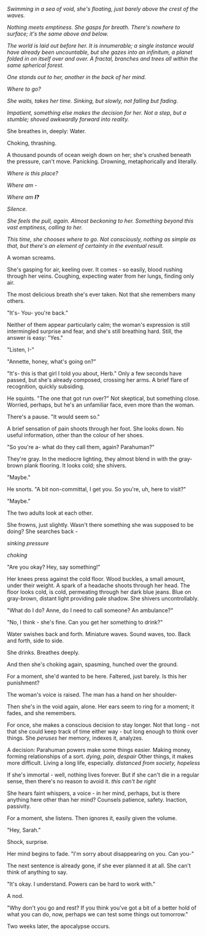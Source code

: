 *Swimming in a sea of void, she's floating, just barely above the crest of the waves.*

*Nothing meets emptiness. She gasps for breath. There's nowhere to surface; it's the same above and below.*

*The world is laid out before her. It is innumerable; a single instance would have already been uncountable, but she gazes into an infinitum, a planet folded in on itself over and over. A fractal, branches and trees all within the same spherical forest.*

*One stands out to her, another in the back of her mind.* 

*Where to go?*

*She waits, takes her time. Sinking, but slowly, not falling but fading.*

*Impatient, something else makes the decision for her. Not a step, but a stumble; shoved awkwardly forward into reality.*

She breathes in, deeply: Water.

Choking, thrashing.

A thousand pounds of ocean weigh down on her; she's crushed beneath the pressure, can't move. Panicking. Drowning, metaphorically and literally.

*Where is this place?*

*Where am -*

*Where am* ***I?***

*Silence.*

*She feels the pull, again. Almost beckoning to her. Something beyond this vast emptiness, calling to her.*

*This time, she chooses where to go. Not consciously, nothing as simple as that, but there's an element of certainty in the eventual result.*

A woman screams. 

She's gasping for air, keeling over. It comes - so easily, blood rushing through her veins. Coughing, expecting water from her lungs, finding only air.

The most delicious breath she's ever taken. Not that she remembers many others.

"It's- You- you're back."

Neither of them appear particularly calm; the woman's expression is still intermingled surprise and fear, and she's still breathing hard. Still, the answer is easy: "Yes."

"Listen, I-"

"Annette, honey, what's going on?"

"It's- this is that girl I told you about, Herb." Only a few seconds have passed, but she's already composed, crossing her arms. A brief flare of recognition, quickly subsiding.

He squints. "The one that got run over?" Not skeptical, but something close. Worried, perhaps, but he's an unfamiliar face, even more than the woman.

There's a pause. "It would seem so."

A brief sensation of pain shoots through her foot. She looks down. No useful information, other than the colour of her shoes.

"So you're a- what do they call them, again? Parahuman?"

They're gray. In the mediocre lighting, they almost blend in with the gray-brown plank flooring. It looks cold; she shivers.

"Maybe."

He snorts. "A bit non-committal, I get you. So you're, uh, here to visit?"

"Maybe."

The two adults look at each other. 

She frowns, just slightly. Wasn't there something she was supposed to be doing? She searches back -

*sinking pressure*

*choking*

"Are you okay? Hey, say something!"

Her knees press against the cold floor. Wood buckles, a small amount, under their weight. A spark of a headache shoots through her head. The floor looks cold, is cold, permeating through her dark blue jeans. Blue on gray-brown, distant light providing pale shadow. She shivers uncontrollably.

"What do I do? Anne, do I need to call someone? An ambulance?"

"No, I think - she's fine. Can you get her something to drink?"

Water swishes back and forth. Miniature waves. Sound waves, too. Back and forth, side to side.

She drinks. Breathes deeply.

And then she's choking again, spasming, hunched over the ground.

For a moment, she'd wanted to be here. Faltered, just barely. Is this her punishment?

The woman's voice is raised. The man has a hand on her shoulder-

Then she's in the void again, alone. Her ears seem to ring for a moment; it fades, and she remembers.

For once, she makes a conscious decision to stay longer. Not that long - not that she could keep track of time either way - but long enough to think over things. She *peruses* her memory, indexes it, analyzes. 

A decision: Parahuman powers make some things easier. Making money, forming relationships of a sort. *dying, pain, despair* Other things, it makes more difficult. Living a long life, especially. *distanced from society, hopeless*

If she's immortal - well, nothing lives forever. But if she can't die in a regular sense, then there's no reason to avoid it. *this can't be right*

She hears faint whispers, a voice - in her mind, perhaps, but is there anything here other than her mind? Counsels patience, safety. Inaction, passivity.

For a moment, she listens. Then ignores it, easily given the volume.

"Hey, Sarah."

Shock, surprise.

Her mind begins to fade. "I'm sorry about disappearing on you. Can you-"

The next sentence is already gone, if she ever planned it at all. She can't think of anything to say.

"It's okay. I understand. Powers can be hard to work with."

A nod.

"Why don't you go and rest? If you think you've got a bit of a better hold of what you can do, now, perhaps we can test some things out tomorrow."

Two weeks later, the apocalypse occurs.
